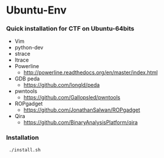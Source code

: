# Ubuntu-Env
### Quick installation for CTF on Ubuntu-64bits
 - Vim
 - python-dev
 - strace
 - ltrace
 - Powerline
    - http://powerline.readthedocs.org/en/master/index.html
 - GDB peda
    - https://github.com/longld/peda
 - pwntools
    - https://github.com/Gallopsled/pwntools
 - ROPgadget
    - https://github.com/JonathanSalwan/ROPgadget
 - Qira
    - https://github.com/BinaryAnalysisPlatform/qira

### Installation

```
 ./install.sh
```

